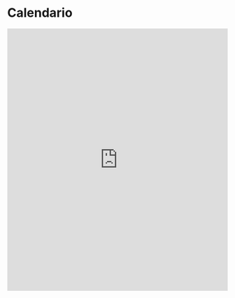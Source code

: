 # Calendario

<iframe src="https://calendar.google.com/calendar/b/2/embed?showTitle=0&amp;showPrint=0&amp;height=600&amp;wkst=2&amp;bgcolor=%23FFFFFF&amp;src=vv9jetomjodcgetqoq2d5dsvr4%40group.calendar.google.com&amp;color=%23125A12&amp;src=r5h0e56euvrvamrjt4h34nsd6s%40group.calendar.google.com&amp;color=%2342104A&amp;src=k9p0apnb81uh4e1vkg9jgjvef4%40group.calendar.google.com&amp;color=%23182C57&amp;src=p1rffmj13kqqiaoesf5c6s52g0%40group.calendar.google.com&amp;color=%23711616&amp;ctz=Europe%2FMadrid" style="border-width:0" width="100%" height="600" frameborder="0" scrolling="no"></iframe>
